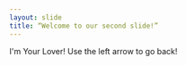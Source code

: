```yaml
---
layout: slide
title: “Welcome to our second slide!”
---
```

I'm Your Lover!
Use the left arrow to go back!
